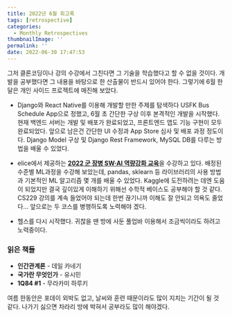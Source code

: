 ```yaml
---
title: 2022년 6월 회고록
tags: [retrospective]
categories:
  - Monthly Retrospectives
thumbnailImage: ''
permalink: ''
date: 2022-06-30 17:47:53
---
```


그저 클론코딩이나 강의 수강에서 그친다면 그 기술을 학습했다고 할 수 없을 것이다. 개발을 공부했다면 그 내용을 바탕으로 한 산출물이 반드시 있어야 한다. 그렇기에 6월 한달은 개인 사이드 프로젝트에 매진해 보았다.

- Django와 React Native를 이용해 개발할 만한 주제를 탐색하다 USFK Bus Schedule App으로 정했고, 6월 초 간단한 구상 이후 본격적인 개발을 시작했다. 현재 백엔드 서버는 개발 및 배포가 완료되었고, 프론트엔드 앱도 기능 구현이 모두 완료되었다. 앞으로 남은건 간단한 UI 수정과 App Store 심사 및 배포 과정 정도이다. Django Model 구상 및 Django Rest Framework, MySQL DB를 다루는 방법을 배울 수 있었다.

- elice에서 제공하는 [**2022 군 장병 SW∙AI 역량강화 교육**](https://military22.elice.io/explore)을 수강하고 있다. 배정된 수준별 ML과정을 수강해 보았는데, pandas, sklearn 등 라이브러리의 사용 방법과 기본적인 ML 알고리즘 몇 개를 배울 수 있었다. Kaggle에 도전하려는 데엔 도움이 되었지만 결국 깊이있게 이해하기 위해선 수학적 베이스도 공부해야 할 것 같다. CS229 강의를 계속 들었어야 되는데 한번 끊기니까 이해도 잘 안되고 의욕도 줄었다... 앞으로는 두 코스를 병행하도록 노력해야 겠다.

- 헬스를 다시 시작했다. 귀찮을 땐 방에 사둔 풀업바 이용해서 조금씩이라도 하려고 노력중이다.

### 읽은 책들

- **인간관계론** - 데일 카네기
  <!-- 사실 각 챕터에서 다루는 주제는 당연한 말들이지만, 사람들을 대하는 태도를 평가하기에 좋은 잣대가 될 것 같다. 자기효용감의 관점으로 접근하는 방식이 인상깊었다. 어쩌면 과할 정도로 모든 내용이 궁극적으로 타인의 자기효용감을 충족시켜준다는 목적인데, 확실한 것은 그 목적으로부터 나오는 모든 행동은 긍정적인 효과를 준다는 사실이다. -->
- **국가란 무엇인가** - 유시민
  <!-- 정치는 역시 어렵다. -->
- **1Q84 #1** - 무라카미 하루키
  <!-- 소설은 역시 재밌다. -->

여름 한동안은 포데이 외박도 없고, 날씨와 훈련 때문이라도 많이 지치는 기간이 될 것 같다. 나가기 싫으면 차라리 방에 박혀서 공부라도 많이 해야겠다.
